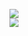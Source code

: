 [![](https://img.shields.io/badge/Made%20With-Github%20Spray-lightgrey.svg?style=for-the-badge&logo=github)](https://github.com/Annihil/github-spray#5617)  
[![](https://i.imgur.com/2DrTn0Z.gif)](https://github.com/Annihil/github-spray)